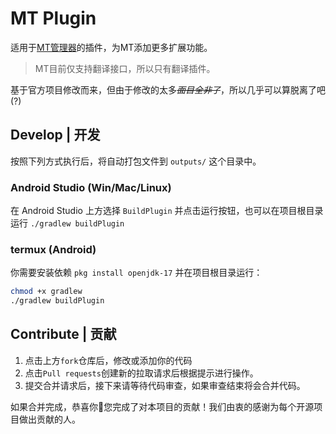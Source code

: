 # MT Plugin

适用于[MT管理器](https://mt2.cn)的插件，为MT添加更多扩展功能。
> MT目前仅支持翻译接口，所以只有翻译插件。

基于官方项目修改而来，但由于修改的太多~~*面目全非了*~~，所以几乎可以算脱离了吧 (?)

## Develop | 开发
按照下列方式执行后，将自动打包文件到 `outputs/` 这个目录中。

### Android Studio (Win/Mac/Linux)
在 Android Studio 上方选择 `BuildPlugin` 并点击运行按钮，也可以在项目根目录运行 `./gradlew buildPlugin`

### termux (Android)
你需要安装依赖 `pkg install openjdk-17` 并在项目根目录运行：
```bash
chmod +x gradlew
./gradlew buildPlugin
```

## Contribute | 贡献
1. 点击上方`fork`仓库后，修改或添加你的代码
2. 点击`Pull requests`创建新的拉取请求后根据提示进行操作。
3. 提交合并请求后，接下来请等待代码审查，如果审查结束将会合并代码。

如果合并完成，恭喜你🎉您完成了对本项目的贡献！我们由衷的感谢为每个开源项目做出贡献的人。
